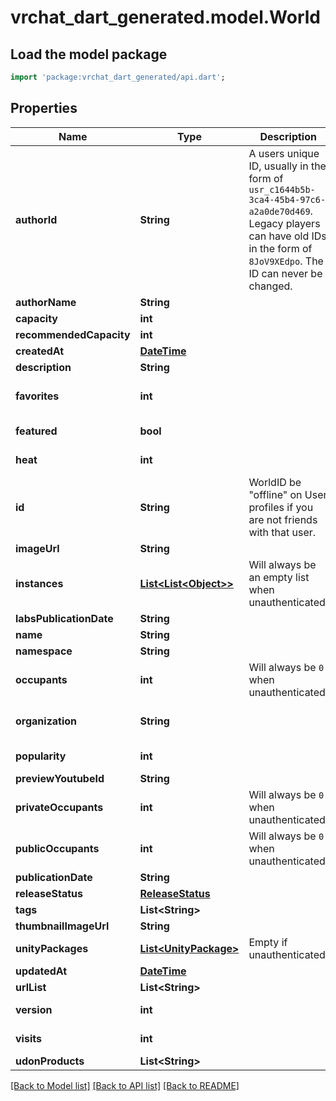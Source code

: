 # vrchat_dart_generated.model.World

## Load the model package
```dart
import 'package:vrchat_dart_generated/api.dart';
```

## Properties
Name | Type | Description | Notes
------------ | ------------- | ------------- | -------------
**authorId** | **String** | A users unique ID, usually in the form of `usr_c1644b5b-3ca4-45b4-97c6-a2a0de70d469`. Legacy players can have old IDs in the form of `8JoV9XEdpo`. The ID can never be changed. | 
**authorName** | **String** |  | 
**capacity** | **int** |  | 
**recommendedCapacity** | **int** |  | 
**createdAt** | [**DateTime**](DateTime.md) |  | 
**description** | **String** |  | 
**favorites** | **int** |  | [optional] [default to 0]
**featured** | **bool** |  | [default to false]
**heat** | **int** |  | [default to 0]
**id** | **String** | WorldID be \"offline\" on User profiles if you are not friends with that user. | 
**imageUrl** | **String** |  | 
**instances** | [**List&lt;List&lt;Object&gt;&gt;**](List.md) | Will always be an empty list when unauthenticated. | [optional] 
**labsPublicationDate** | **String** |  | 
**name** | **String** |  | 
**namespace** | **String** |  | [optional] 
**occupants** | **int** | Will always be `0` when unauthenticated. | [optional] [default to 0]
**organization** | **String** |  | [default to 'vrchat']
**popularity** | **int** |  | [default to 0]
**previewYoutubeId** | **String** |  | [optional] 
**privateOccupants** | **int** | Will always be `0` when unauthenticated. | [optional] [default to 0]
**publicOccupants** | **int** | Will always be `0` when unauthenticated. | [optional] [default to 0]
**publicationDate** | **String** |  | 
**releaseStatus** | [**ReleaseStatus**](ReleaseStatus.md) |  | 
**tags** | **List&lt;String&gt;** |   | 
**thumbnailImageUrl** | **String** |  | 
**unityPackages** | [**List&lt;UnityPackage&gt;**](UnityPackage.md) | Empty if unauthenticated. | [optional] 
**updatedAt** | [**DateTime**](DateTime.md) |  | 
**urlList** | **List&lt;String&gt;** |  | [optional] 
**version** | **int** |  | [default to 0]
**visits** | **int** |  | [default to 0]
**udonProducts** | **List&lt;String&gt;** |  | [optional] 

[[Back to Model list]](../README.md#documentation-for-models) [[Back to API list]](../README.md#documentation-for-api-endpoints) [[Back to README]](../README.md)


